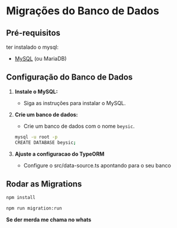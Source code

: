 # Migrações do Banco de Dados

## Pré-requisitos

ter instalado o mysql:

- [MySQL](https://dev.mysql.com/downloads/) (ou MariaDB)

## Configuração do Banco de Dados

1. **Instale o MySQL:**
    - Siga as instruções para instalar o MySQL.

2. **Crie um banco de dados:**
    - Crie um banco de dados com o nome `beysic`.

   ```bash
   mysql -u root -p
   CREATE DATABASE beysic;
    ```
3. **Ajuste a configuracao do TypeORM**
    - Configure o src/data-source.ts apontando para o seu banco 

## Rodar as Migrations
   ```bash
   npm install
   
   npm run migration:run
   ```

**Se der merda me chama no whats**